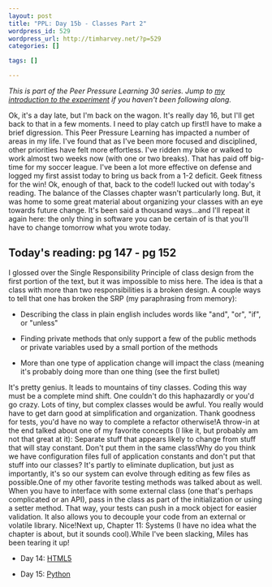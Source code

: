```yaml
--- 
layout: post
title: "PPL: Day 15b - Classes Part 2"
wordpress_id: 529
wordpress_url: http://timharvey.net/?p=529
categories: []

tags: []

---
```

_This is part of the Peer Pressure Learning 30 series. Jump to [my introduction to the experiment](http://timharvey.net/2010/06/11/peer-pressure-learning-experiment/) if you haven't been following along._

Ok, it's a day late, but I'm back on the wagon. It's really day 16, but I'll get back to that in a few moments. I need to play catch up first!I have to make a brief digression. This Peer Pressure Learning has impacted a number of areas in my life. I've found that as I've been more focused and disciplined, other priorities have felt more effortless. I've ridden my bike or walked to work almost two weeks now (with one or two breaks). That has paid off big-time for my soccer league. I've been a lot more effective on defense and logged my first assist today to bring us back from a 1-2 deficit. Geek fitness for the win! Ok, enough of that, back to the code!I lucked out with today's reading. The balance of the Classes chapter wasn't particularly long. But, it was home to some great material about organizing your classes with an eye towards future change. It's been said a thousand ways...and I'll repeat it again here: the only thing in software you can be certain of is that you'll have to change tomorrow what you wrote today.

## Today's reading: pg 147 - pg 152

I glossed over the Single Responsibility Principle of class design from the first portion of the text, but it was impossible to miss here. The idea is that a class with more than two responsibilities is a broken design. A couple ways to tell that one has broken the SRP (my paraphrasing from memory):

- Describing the class in plain english includes words like "and", "or", "if", or "unless"

- Finding private methods that only support a few of the public methods or private variables used by a small portion of the methods

- More than one type of application change will impact the class (meaning it's probably doing more than one thing (see the first bullet)

It's pretty genius. It leads to mountains of tiny classes. Coding this way must be a complete mind shift. One couldn't do this haphazardly or you'd go crazy. Lots of tiny, but complex classes would be awful. You really would have to get darn good at simplification and organization. Thank goodness for tests, you'd have no way to complete a refactor otherwise!A throw-in at the end talked about one of my favorite concepts (I like it, but probably am not that great at it): Separate stuff that appears likely to change from stuff that will stay constant. Don't put them in the same class!Why do you think we have configuration files full of application constants and don't put that stuff into our classes? It's partly to eliminate duplication, but just as importantly, it's so our system can evolve through editing as few files as possible.One of my other favorite testing methods was talked about as well. When you have to interface with some external class (one that's perhaps complicated or an API), pass in the class as part of the initialization or using a setter method. That way, your tests can push in a mock object for easier validation. It also allows you to decouple your code from an external or volatile library. Nice!Next up, Chapter 11: Systems (I have no idea what the chapter is about, but it sounds cool).While I've been slacking, Miles has been tearing it up!

- Day 14: [HTML5](http://mileszs.com/blog/2010/06/27/ppl30-day-14-html5.html)

- Day 15: [Python](http://mileszs.com/blog/2010/06/28/ppl30-day-15-python.html)
